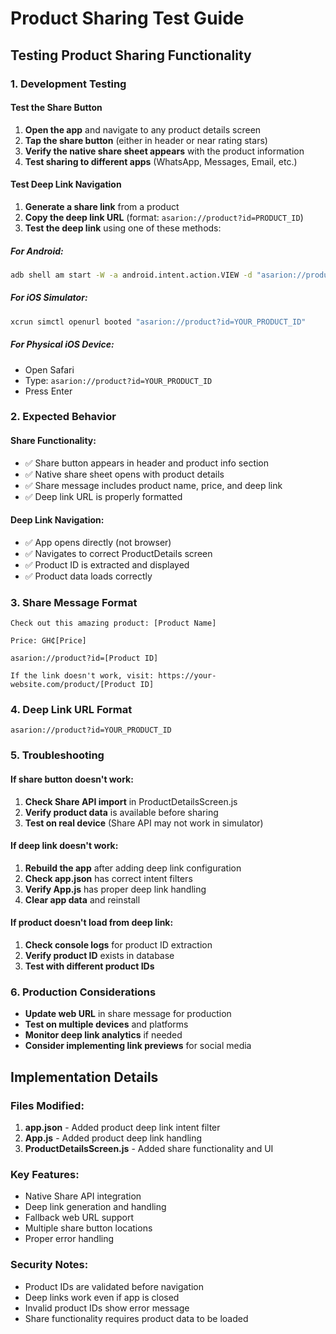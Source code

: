 # Product Sharing Test Guide

## Testing Product Sharing Functionality

### 1. Development Testing

#### Test the Share Button
1. **Open the app** and navigate to any product details screen
2. **Tap the share button** (either in header or near rating stars)
3. **Verify the native share sheet appears** with the product information
4. **Test sharing to different apps** (WhatsApp, Messages, Email, etc.)

#### Test Deep Link Navigation
1. **Generate a share link** from a product
2. **Copy the deep link URL** (format: `asarion://product?id=PRODUCT_ID`)
3. **Test the deep link** using one of these methods:

##### For Android:
```bash
adb shell am start -W -a android.intent.action.VIEW -d "asarion://product?id=YOUR_PRODUCT_ID" com.asarion.marketplace
```

##### For iOS Simulator:
```bash
xcrun simctl openurl booted "asarion://product?id=YOUR_PRODUCT_ID"
```

##### For Physical iOS Device:
- Open Safari
- Type: `asarion://product?id=YOUR_PRODUCT_ID`
- Press Enter

### 2. Expected Behavior

#### Share Functionality:
- ✅ Share button appears in header and product info section
- ✅ Native share sheet opens with product details
- ✅ Share message includes product name, price, and deep link
- ✅ Deep link URL is properly formatted

#### Deep Link Navigation:
- ✅ App opens directly (not browser)
- ✅ Navigates to correct ProductDetails screen
- ✅ Product ID is extracted and displayed
- ✅ Product data loads correctly

### 3. Share Message Format
```
Check out this amazing product: [Product Name]

Price: GH₵[Price]

asarion://product?id=[Product ID]

If the link doesn't work, visit: https://your-website.com/product/[Product ID]
```

### 4. Deep Link URL Format
```
asarion://product?id=YOUR_PRODUCT_ID
```

### 5. Troubleshooting

#### If share button doesn't work:
1. **Check Share API import** in ProductDetailsScreen.js
2. **Verify product data** is available before sharing
3. **Test on real device** (Share API may not work in simulator)

#### If deep link doesn't work:
1. **Rebuild the app** after adding deep link configuration
2. **Check app.json** has correct intent filters
3. **Verify App.js** has proper deep link handling
4. **Clear app data** and reinstall

#### If product doesn't load from deep link:
1. **Check console logs** for product ID extraction
2. **Verify product ID** exists in database
3. **Test with different product IDs**

### 6. Production Considerations
- **Update web URL** in share message for production
- **Test on multiple devices** and platforms
- **Monitor deep link analytics** if needed
- **Consider implementing link previews** for social media

## Implementation Details

### Files Modified:
1. **app.json** - Added product deep link intent filter
2. **App.js** - Added product deep link handling
3. **ProductDetailsScreen.js** - Added share functionality and UI

### Key Features:
- Native Share API integration
- Deep link generation and handling
- Fallback web URL support
- Multiple share button locations
- Proper error handling

### Security Notes:
- Product IDs are validated before navigation
- Deep links work even if app is closed
- Invalid product IDs show error message
- Share functionality requires product data to be loaded 